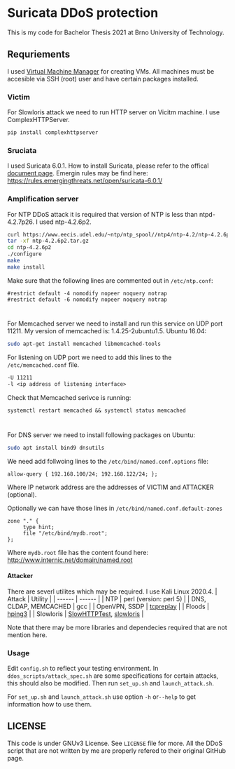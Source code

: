 # Suricata DDoS protection
This is my code for Bachelor Thesis 2021 at Brno University of Technology.

## Requriements
I used [Virtual Machine Manager](https://virt-manager.org/) for creating VMs.
All machines must be accesible via SSH (root) user and have certain packages installed.

### Victim
For Slowloris attack we need to run HTTP server on Vicitm machine. I use ComplexHTTPServer.
```sh
pip install complexhttpserver
```

### Sruciata 
I used Suricata 6.0.1. How to install Suricata, please refer to the offical [document page](https://suricata.readthedocs.io/en/suricata-6.0.2/).
Emergin rules may be find here: https://rules.emergingthreats.net/open/suricata-6.0.1/

### Amplification server
For NTP DDoS attack it is required that version of NTP is less than ntpd-4.2.7p26. I used ntp-4.2.6p2.

```sh
curl https://www.eecis.udel.edu/~ntp/ntp_spool//ntp4/ntp-4.2/ntp-4.2.6p2.tar.gz -o ntp-4.2.6p2.tar.gz
tar -xf ntp-4.2.6p2.tar.gz
cd ntp-4.2.6p2
./configure
make
make install
```
Make sure that the following lines are commented out in `/etc/ntp.conf`:
```
#restrict default -4 nomodify nopeer noquery notrap
#restrict default -6 nomodify nopeer noquery notrap
```

#

For Memcached server we need to install and run this service on UDP port 11211. My version of memcached is: 1.4.25-2ubuntu1.5.
Ubuntu 16.04:
```sh
sudo apt-get install memcached libmemcached-tools
```
For listening on UDP port we need to add this lines to the `/etc/memcached.conf` file.
```txt
-U 11211
-l <ip address of listening interface>
```
Check that Memcached serivce is running:
```txt
systemctl restart memcached && systemctl status memcached
```
#

For DNS server we need to install following packages on Ubuntu:
```sh
sudo apt install bind9 dnsutils
```
We need add follwoing lines to the `/etc/bind/named.conf.options` file:
```
allow-query { 192.168.100/24; 192.168.122/24; };
```
Where IP network address are the addresses of VICTIM and ATTACKER (optional). 

Optionally we can have those lines in `/etc/bind/named.conf.default-zones`
```
zone "." {
     type hint;
     file "/etc/bind/mydb.root";
};
```
Where `mydb.root` file has the content found here: http://www.internic.net/domain/named.root

#### Attacker
There are severl utilites which may be required. I use Kali Linux 2020.4.
| Attack | Utility |
| ------ | ------ |
| NTP | perl (version: perl 5) |
| DNS, CLDAP, MEMCACHED | gcc |
| OpenVPN, SSDP | [tcpreplay](https://www.xmodulo.com/how-to-install-tcpreplay-on-linux.html) |
| Floods | [hping3](https://tools.kali.org/information-gathering/hping3) |
| Slowloris | [SlowHTTPTest](https://tools.kali.org/stress-testing/slowhttptest), [slowloris](https://pypi.org/project/pyslowloris/) |

Note that there may be more libraries and dependecies required that are not mention here.

### Usage
Edit `config.sh` to reflect your testing environment. In `ddos_scripts/attack_spec.sh` are some specifications for certain attacks, this should also be modified. Then run `set_up.sh` and `launch_attack.sh`.

For `set_up.sh` and `launch_attack.sh` use option `-h` or`--help` to get information how to use them.

## LICENSE
This code is under GNUv3 License. See `LICENSE` file for more.
All the DDoS script that are not written by me are properly refered to their original GitHub page.
